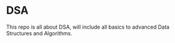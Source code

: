 # DSA
This repo is all about DSA, will include all basics to advanced Data Structures and Algorithms.
